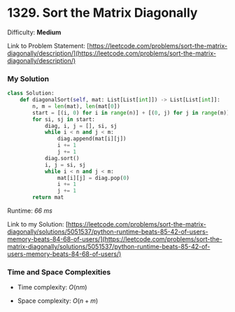 # 1329. Sort the Matrix Diagonally

Difficulty: **Medium**

Link to Problem Statement: [https://leetcode.com/problems/sort-the-matrix-diagonally/description/](https://leetcode.com/problems/sort-the-matrix-diagonally/description/)

### My Solution

```python
class Solution:
    def diagonalSort(self, mat: List[List[int]]) -> List[List[int]]:
        n, m = len(mat), len(mat[0])
        start = [(i, 0) for i in range(n)] + [(0, j) for j in range(m)]
        for si, sj in start:
            diag, i, j = [], si, sj
            while i < n and j < m:
                diag.append(mat[i][j])
                i += 1
                j += 1
            diag.sort()
            i, j = si, sj
            while i < n and j < m:
                mat[i][j] = diag.pop(0)
                i += 1
                j += 1
        return mat
```

Runtime: *66 ms*

Link to my Solution: [https://leetcode.com/problems/sort-the-matrix-diagonally/solutions/5051537/python-runtime-beats-85-42-of-users-memory-beats-84-68-of-users/](https://leetcode.com/problems/sort-the-matrix-diagonally/solutions/5051537/python-runtime-beats-85-42-of-users-memory-beats-84-68-of-users/)

### Time and Space Complexities

- Time complexity: $O(nm)$

- Space complexity: $O(n + m)$
